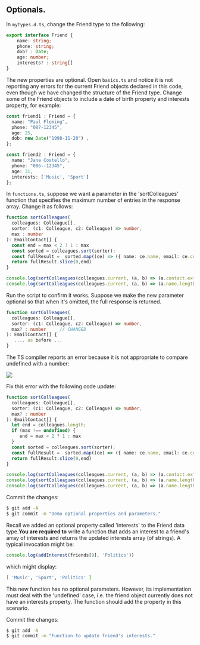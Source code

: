 ## Optionals.

In `myTypes.d.ts`, change the Friend  type to the following:
~~~ts
export interface Friend {
    name: string;
    phone: string;
    dob? : Date;
    age: number;
    interests? : string[]
}
~~~
The new properties are optional. Open `basics.ts` and notice it is not reporting any errors for the current Friend objects declared in this code, even though we have changed the structure of the Friend type. Change some of the Friend objects to include a date of birth property and interests property, for  example:
~~~ts
const friend1 : Friend = {
  name: "Paul Fleming",
  phone: "087-12345",
  age: 25,
  dob: new Date("1998-11-20") ,
};

const friend2 : Friend = {
  name: "Jane Costello",
  phone: "086--12345",
  age: 31,
  interests: ['Music', 'Sport']
};
~~~ 

In `functions.ts`, suppose we want a parameter in the 'sortColleagues' function that specifies the maximum number of entries in the response array. Change it as follows:
~~~ts
function sortColleagues(
  colleagues: Colleague[],
  sorter: (c1: Colleague, c2: Colleague) => number,
  max : number
): EmailContact[] {
  const end = max < 2 ? 1 : max
  const sorted = colleagues.sort(sorter);
  const fullResult =  sorted.map((ce) => ({ name: ce.name, email: ce.contact.email }));
  return fullResult.slice(0,end)
}

console.log(sortColleagues(colleagues.current, (a, b) => (a.contact.extension - b.contact.extension),3));
console.log(sortColleagues(colleagues.current, (a, b) => (a.name.length - b.name.length),1));
~~~
Run the script to confirm it works. Suppose we make the new parameter optional so that when it's omitted, the full response is returned.
~~~ts
function sortColleagues(
  colleagues: Colleague[],
  sorter: (c1: Colleague, c2: Colleague) => number,
  max? : number     // CHANGED
): EmailContact[] {
   .... as before ...
}
~~~
The TS compiler reports an error because it is not appropriate to compare undefined with a number:

![][optionalError] 

Fix this error with the following code update:
~~~ts
function sortColleagues(
  colleagues: Colleague[],
  sorter: (c1: Colleague, c2: Colleague) => number,
  max? : number
): EmailContact[] {
  let end = colleagues.length;
  if (max !== undefined) {
     end = max < 2 ? 1 : max
  }
  const sorted = colleagues.sort(sorter);
  const fullResult =  sorted.map((ce) => ({ name: ce.name, email: ce.contact.email }));
  return fullResult.slice(0,end)
}

console.log(sortColleagues(colleagues.current, (a, b) => (a.contact.extension - b.contact.extension),3));
console.log(sortColleagues(colleagues.current, (a, b) => (a.name.length - b.name.length),1));
console.log(sortColleagues(colleagues.current, (a, b) => (a.name.length - b.name.length)));
~~~

Commit the changes:
~~~bash
$ git add -A
$ git commit -m "Demo optional properties and parameters."
~~~

Recall we added an optional property called 'interests' to the Friend data type.__You are required to__ write a function that adds an interest to a friend's array of interests and returns the updated interests array (of strings). A typical invocation might be: 
~~~ts
console.log(addInterest(friends[0], 'Politics'))
~~~
which might display:
~~~bash
[ 'Music', 'Sport', 'Politics' ]
~~~
This new function has no optional parameters. However, its implementation must deal with the 'undefined' case, i.e. the friend object currently does not have an interests property. The function should add the property in this scenario.

Commit the changes:
~~~bash
$ git add -A
$ git commit -m "Function to update friend's interests."
~~~

[optionalError]: ./img/optionalError.png
